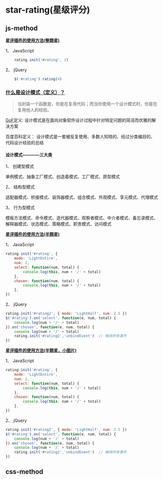 
# star-rating(星级评分)

## js-method

[__星评插件的使用方法(整颗星)__](js-method/index-1.html)

1、 JavaScript

```JavaScript
	rating.init('#rating', 2)
```

2、 jQuery

```JavaScript
	$('#rating').rating(4)
```


### [什么是设计模式（定义）？](https://www.imooc.com/video/14965)

> 当封装一个函数是，你是在复用代码；而当你使用一个设计模式时，你是在复用他人的经验。

[GoF](https://baike.baidu.com/item/GoF/6406151?fr=aladdin)定义: 设计模式是在面向对象软件设计过程中针对特定问题的简洁而优雅的解决方案

百度百科定义： 设计模式是一套被反复使用、多数人知晓的、经过分类编目的、代码设计经验的总结

#### 设计模式————三大类

1、 创建型模式

  单例模式、抽象工厂模式、创造着模式、工厂模式、原型模式

2、 结构型模式

  适配器模式、桥接模式、装饰器模式、组合模式、外观模式、享元模式、代理模式

3、 行为型模式

  模板方法模式、命令模式、迭代器模式、观察者模式、中介者模式、备忘录模式、解释器模式、状态模式、策略模式、职责模式、访问模式


[__星评插件的使用方法(半颗星)__](js-method/index-semi-star.html)

1、 JavaScript

```JavaScript
rating.init('#rating', {
    mode: 'LightEntire',
    num: 2,
    select: function(num, total) {
        console.log(this, num + '/' + total)
    },
    chosen: function(num, total) {
        console.log(this, num + '/' + total)
    },
})
```

2、 jQuery

```JavaScript
rating.init('#rating2', { mode: 'LightHalf', num: 2.5 })
$('#rating').on('select', function(e, num, total) {
    console.log(num + '/' + total)
}).on('chosen', function(e, num, total) {
    console.log(num + '/' + total)
    rating.init('#rating2','unbindEvent')  // 解绑所有事件
})
```

[__星评插件的使用方法(半颗星，小图片)__](js-method/index-img.html)


1、 JavaScript

```JavaScript
rating.init('#rating', {
    mode: 'LightEntire',
    num: 2,
    select: function(num, total) {
        console.log(this, num + '/' + total)
    },
    chosen: function(num, total) {
        console.log(this, num + '/' + total)
    },
})
```

2、 jQuery

```JavaScript
rating.init('#rating2', { mode: 'LightHalf', num: 2.5 })
$('#rating').on('select', function(e, num, total) {
    console.log(num + '/' + total)
}).on('chosen', function(e, num, total) {
    console.log(num + '/' + total)
    rating.init('#rating2','unbindEvent')  // 解绑所有事件
})
```

## css-method